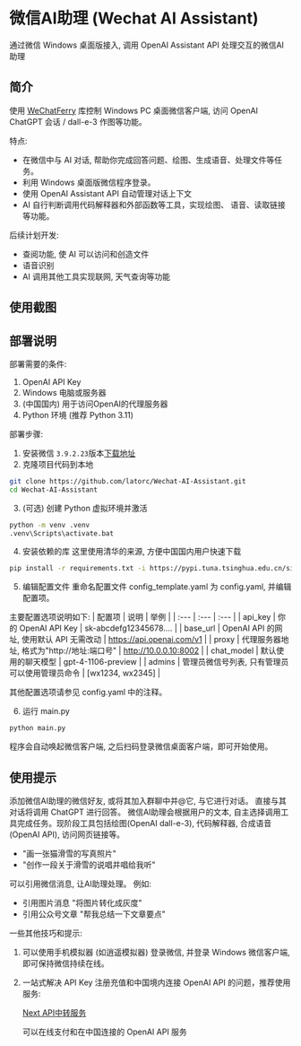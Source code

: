 # 微信AI助理 (Wechat AI Assistant)
通过微信 Windows 桌面版接入, 调用 OpenAI Assistant API 处理交互的微信AI助理
## 简介
使用 [WeChatFerry](https://github.com/lich0821/WeChatFerry) 库控制 Windows PC 桌面微信客户端, 访问 OpenAI ChatGPT 会话 / dall-e-3 作图等功能。

特点: 
- 在微信中与 AI 对话, 帮助你完成回答问题、绘图、生成语音、处理文件等任务。
- 利用 Windows 桌面版微信程序登录。
- 使用 OpenAI Assistant API 自动管理对话上下文
- AI 自行判断调用代码解释器和外部函数等工具，实现绘图、 语音、读取链接等功能。

后续计划开发:
- 查阅功能, 使 AI 可以访问和创造文件
- 语音识别
- AI 调用其他工具实现联网, 天气查询等功能

## 使用截图

## 部署说明
部署需要的条件:
1. OpenAI API Key
2. Windows 电脑或服务器
3. (中国国内) 用于访问OpenAI的代理服务器
4. Python 环境 (推荐 Python 3.11)

部署步骤:
1. 安装微信 `3.9.2.23`版本[下载地址](https://github.com/lich0821/WeChatFerry/releases/download/v39.0.7/WeChatSetup-3.9.2.23.exe)
2. 克隆项目代码到本地
```bash
git clone https://github.com/latorc/Wechat-AI-Assistant.git
cd Wechat-AI-Assistant
```
3. (可选) 创建 Python 虚拟环境并激活
```bash
python -m venv .venv
.venv\Scripts\activate.bat
```
4. 安装依赖的库
这里使用清华的来源, 方便中国国内用户快速下载
```bash
pip install -r requirements.txt -i https://pypi.tuna.tsinghua.edu.cn/simple
```
5. 编辑配置文件
重命名配置文件 config_template.yaml 为 config.yaml, 并编辑配置项。

主要配置选项说明如下:
| 配置项 | 说明 | 举例 |
| :--- | :--- | :--- |
| api_key | 你的 OpenAI API Key | sk-abcdefg12345678.... |
| base_url | OpenAI API 的网址, 使用默认 API 无需改动 | https://api.openai.com/v1 |
| proxy | 代理服务器地址, 格式为"http://地址:端口号" | http://10.0.0.10:8002 |
| chat_model | 默认使用的聊天模型 | gpt-4-1106-preview |
| admins | 管理员微信号列表, 只有管理员可以使用管理员命令 | [wx1234, wx2345] |

其他配置选项请参见 config.yaml 中的注释。

6. 运行 main.py
```bash
python main.py
```
程序会自动唤起微信客户端, 之后扫码登录微信桌面客户端，即可开始使用。

## 使用提示
添加微信AI助理的微信好友, 或将其加入群聊中并@它, 与它进行对话。
直接与其对话将调用 ChatGPT 进行回答。
微信AI助理会根据用户的文本, 自主选择调用工具完成任务。现阶段工具包括绘图(OpenAI dall-e-3), 代码解释器, 合成语音(OpenAI API), 访问网页链接等。
- "画一张猫滑雪的写真照片"
- "创作一段关于滑雪的说唱并唱给我听"

可以引用微信消息, 让AI助理处理。
例如: 
- 引用图片消息 "将图片转化成灰度"
- 引用公众号文章 "帮我总结一下文章要点"


一些其他技巧和提示:
1. 可以使用手机模拟器 (如逍遥模拟器) 登录微信, 并登录 Windows 微信客户端, 即可保持微信持续在线。
2. 一站式解决 API Key 注册充值和中国境内连接 OpenAI API 的问题，推荐使用服务:
   
   [Next API中转服务](https://api.nextweb.fun)

   可以在线支付和在中国连接的 OpenAI API 服务
